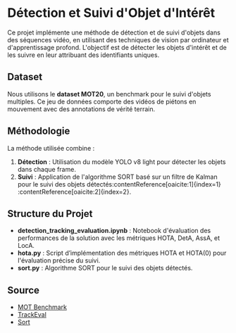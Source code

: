 # Détection et Suivi d'Objet d'Intérêt

Ce projet implémente une méthode de détection et de suivi d'objets dans des séquences vidéo, en utilisant des techniques de vision par ordinateur et d'apprentissage profond. L'objectif est de détecter les objets d'intérêt et de les suivre en leur attribuant des identifiants uniques.

## Dataset

Nous utilisons le **dataset MOT20**, un benchmark pour le suivi d'objets multiples. Ce jeu de données comporte des vidéos de piétons en mouvement avec des annotations de vérité terrain.

## Méthodologie

La méthode utilisée combine :

1. **Détection** : Utilisation du modèle YOLO v8 light pour détecter les objets dans chaque frame.
2. **Suivi** : Application de l'algorithme SORT basé sur un filtre de Kalman pour le suivi des objets détectés&#8203;:contentReference[oaicite:1]{index=1}&#8203;:contentReference[oaicite:2]{index=2}.


## Structure du Projet

- **detection_tracking_evaluation.ipynb** : Notebook d'évaluation des performances de la solution avec les métriques HOTA, DetA, AssA, et LocA.
- **hota.py** : Script d’implémentation des métriques HOTA et HOTA(0) pour l'évaluation précise du suivi.
- **sort.py** : Algorithme SORT pour le suivi des objets détectés.

## Source

- [MOT Benchmark](https://motchallenge.net/)
- [TrackEval](https://github.com/JonathonLuiten/TrackEval)
- [Sort](https://github.com/abewley/sort)
